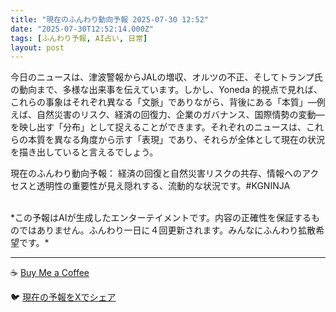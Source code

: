 ```yaml
---
title: "現在のふんわり動向予報 2025-07-30 12:52"
date: "2025-07-30T12:52:14.000Z"
tags: [ふんわり予報, AI占い, 日常]
layout: post
---
```


今日のニュースは、津波警報からJALの増収、オルツの不正、そしてトランプ氏の動向まで、多様な出来事を伝えています。しかし、Yoneda 的視点で見れば、これらの事象はそれぞれ異なる「文脈」でありながら、背後にある「本質」―例えば、自然災害のリスク、経済の回復力、企業のガバナンス、国際情勢の変動―を映し出す「分布」として捉えることができます。それぞれのニュースは、これらの本質を異なる角度から示す「表現」であり、それらが全体として現在の状況を描き出していると言えるでしょう。

現在のふんわり動向予報：
経済の回復と自然災害リスクの共存、情報へのアクセスと透明性の重要性が見え隠れする、流動的な状況です。#KGNINJA

<br>
*この予報はAIが生成したエンターテイメントです。内容の正確性を保証するものではありません。ふんわり一日に４回更新されます。みんなにふんわり拡散希望です。*

---
☕️ [Buy Me a Coffee](https://www.buymeacoffee.com/kgninja)

🐦 [現在の予報をXでシェア](https://twitter.com/intent/tweet?text=%E7%8F%BE%E5%9C%A8%E3%81%AE%E3%81%B5%E3%82%93%E3%82%8F%E3%82%8A%E4%BA%88%E5%A0%B1%3A%20%E3%80%8C%E4%BB%8A%E6%97%A5%E3%81%AE%E3%83%8B%E3%83%A5%E3%83%BC%E3%82%B9%E3%81%AF%E3%80%81%E6%B4%A5%E6%B3%A2%E8%AD%A6%E5%A0%B1%E3%81%8B%E3%82%89JAL%E3%81%AE%E5%A2%97%E5%8F%8E%E3%80%81%E3%82%AA%E3%83%AB%E3%83%84%E3%81%AE%E4%B8%8D%E6%AD%A3%E3%80%81%E3%81%9D%E3%81%97%E3%81%A6%E3%83%88%E3%83%A9%E3%83%B3%E3%83%97%E6%B0%8F%E3%81%AE%E5%8B%95%E5%90%91%E3%81%BE%E3%81%A7%E3%80%81%E5%A4%9A%E6%A7%98%E3%81%AA%E5%87%BA%E6%9D%A5%E4%BA%8B%E3%82%92%E4%BC%9D%E3%81%88%E3%81%A6%E3%81%84%E3%81%BE%E3%81%99%E3%80%82%E3%80%8D%23KGNINJA%20%E7%B6%9A%E3%81%8D%E3%81%AF%E3%83%96%E3%83%AD%E3%82%B0%E3%81%A7%EF%BC%81%F0%9F%91%87&url=https%3A%2F%2Fkg-ninja.github.io%2FFunwariyoso%2F)
